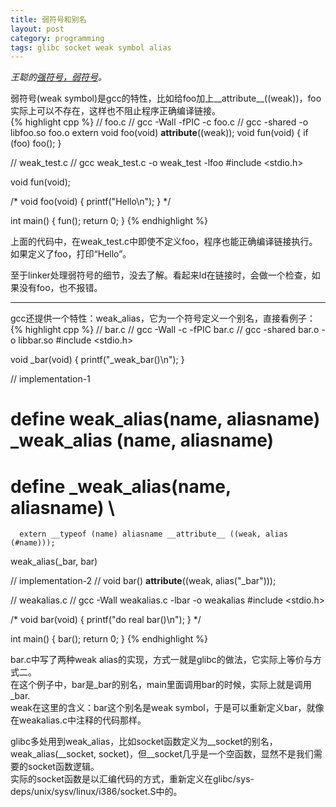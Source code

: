 ```yaml
---
title: 弱符号和别名
layout: post
category: programming
tags: glibc socket weak symbol alias
---
```


*王聪的[强符号，弱符号](http://wangcong.org/blog/archives/262)。*

弱符号(weak symbol)是gcc的特性，比如给foo加上\_\_attribute\_\_((weak))，foo实际上可以不存在，这样也不阻止程序正确编译链接。  
{% highlight cpp %}
// foo.c 
// gcc -Wall -fPIC -c foo.c
// gcc -shared -o libfoo.so foo.o
extern void foo(void) __attribute__((weak));
void fun(void) {
    if (foo) foo();
}

// weak_test.c
// gcc weak_test.c -o weak_test -lfoo
#include <stdio.h>

void fun(void);

/*
void foo(void) {
    printf("Hello\n");
}
*/

int main() {
    fun();
    return 0;
}
{% endhighlight %}

上面的代码中，在weak_test.c中即使不定义foo，程序也能正确编译链接执行。如果定义了foo，打印“Hello”。  

至于linker处理弱符号的细节，没去了解。看起来ld在链接时，会做一个检查，如果没有foo，也不报错。

---

gcc还提供一个特性：weak_alias，它为一个符号定义一个别名，直接看例子：  
{% highlight cpp %}
// bar.c
// gcc -Wall -c -fPIC bar.c
// gcc -shared bar.o -o libbar.so
#include <stdio.h>

void _bar(void) {
    printf("_weak_bar()\n");
}

// implementation-1
#  define weak_alias(name, aliasname) _weak_alias (name, aliasname)
#  define _weak_alias(name, aliasname) \
      extern __typeof (name) aliasname __attribute__ ((weak, alias (#name)));
weak_alias(_bar, bar)

// implementation-2
// void bar() __attribute__((weak, alias("_bar")));

// weakalias.c
// gcc -Wall weakalias.c -lbar -o weakalias
#include <stdio.h>

/*
void bar(void) {
    printf("do real bar()\n");
}
*/

int main() {
    bar();
    return 0;
}
{% endhighlight %}

bar.c中写了两种weak alias的实现，方式一就是glibc的做法，它实际上等价与方式二。  
在这个例子中，bar是\_bar的别名，main里面调用bar的时候，实际上就是调用\_bar.  
weak在这里的含义：bar这个别名是weak symbol，于是可以重新定义bar，就像在weakalias.c中注释的代码那样。

glibc多处用到weak_alias，比如socket函数定义为__socket的别名，weak_alias(\_\_socket, socket)，但\_\_socket几乎是一个空函数，显然不是我们需要的socket函数逻辑。  
实际的socket函数是以汇编代码的方式，重新定义在glibc/sys-deps/unix/sysv/linux/i386/socket.S中的。